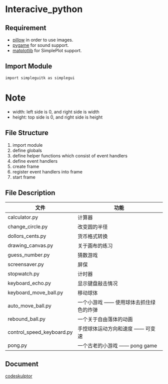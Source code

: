 # Interacive_python

## Requirement
* [pillow](https://github.com/python-pillow/Pillow "pillow") in order to use images.
* [pygame](http://www.pygame.org/hifi.html "pygame") for sound support.
* [matplotlib](http://matplotlib.org/ "matplotlib") for SimplePlot support.

## Import Module
```
import simpleguitk as simplegui
```

# Note
* width:  left side is 0, and right side is width
* height:  top side is 0, and right side is height

## File Structure
1. import module
2. define globals
3. define helper functions which consist of event handlers
4. define event handlers
5. create frame
6. register event handlers into frame
7. start frame

## File Description
文件 | 功能
--- | ---
calculator.py | 计算器
change_circle.py | 改变圆的半径
dollors_cents.py | 货币格式转换
drawing_canvas.py | 关于画布的练习
guess_number.py | 猜数游戏
screensaver.py | 屏保
stopwatch.py | 计时器
keyboard_echo.py | 显示键盘敲击情况
keyboard_move_ball.py | 移动球体
auto_move_ball.py | 一个小游戏 —— 使用球体去抓住绿色的炸弹
rebound_ball.py | 一个关于自由落体的动画
control_speed_keyboard.py | 手控球体运动方向和速度 —— 可变速
pong.py | 一个古老的小游戏 —— pong game

## Document
[codeskulptor](http://www.cs.rice.edu/~greiner/codeskulptor_test/docs.html#tabs-Python "codeskulptor")
